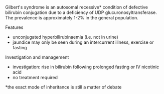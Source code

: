 Gilbert's syndrome is an autosomal recessive\* condition of defective bilirubin conjugation due to a deficiency of UDP glucuronosyltransferase. The prevalence is approximately 1\-2% in the general population.  
  
Features  
* unconjugated hyperbilirubinaemia (i.e. not in urine)
* jaundice may only be seen during an intercurrent illness, exercise or fasting

  
Investigation and management  
* investigation: rise in bilirubin following prolonged fasting or IV nicotinic acid
* no treatment required

  
\*the exact mode of inheritance is still a matter of debate